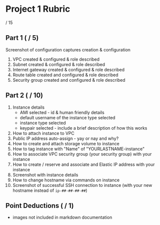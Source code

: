 # Project 1 Rubric

/ 15

## Part 1 ( / 5)

Screenshot of configuration captures creation & configuration

1. VPC created & configured & role described
2. Subnet created & configured & role described
3. Internet gateway created & configured & role described
4. Route table created and configured & role described
5. Security group created and configured & role described

## Part 2 ( / 10)

1. Instance details
   - AMI selected - id & human friendly details
   - default username of the instance type selected
   - instance type selected 
   - keypair selected - include a brief description of how this works
2. How to attach instance to VPC
3. Public IP address auto-assign - yay or nay and why?
4. How to create and attach storage volume to instance
5. How to tag instance with "Name" of "YOURLASTNAME-instance"
6. How to associate VPC security group (your security group) with your instance
7. How to create / reserve and associate and Elastic IP address with your instance
8. Screenshot with instance details
9. How to change hostname via commands on instance
10. Screenshot of successful SSH connection to instance (with your new hostname instead of `ip-##-##-##-##`)

## Point Deductions ( / 1)

- images not included in markdown documentation
